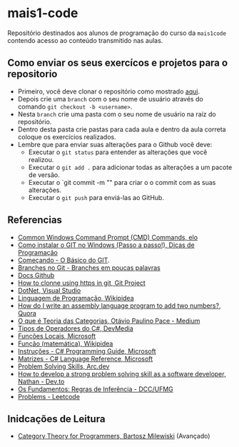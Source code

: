 # mais1-code

Repositório destinados aos alunos de programação do curso da `mais1code` contendo acesso ao conteúdo transmitido nas aulas.

## Como enviar os seus exercícos e projetos para o repositorio

- Primeiro, você deve clonar o repositório como mostrado [aqui](/aula-1/exercicios.md).
- Depois crie uma `branch` com o seu nome de usuário através do comando `git checkout -b <username>`.
- Nesta `branch` crie uma pasta com o seu nome de usuário na raíz do repositório.
- Dentro desta pasta crie pastas para cada aula e dentro da aula correta coloque os exercícios realizados.
- Lembre que para enviar suas alterações para o Github você deve:
    - Executar o `git status` para entender as alterações que você realizou.
    - Executar o `git add .` para adicionar todas as alterações a um pacote de versão.
    - Executar o `git commit -m "<mensagem>" para criar o o commit com as suas alterações.
    - Executar o `git push` para enviá-las ao GitHub.

## Referencias

- [Common Windows Command Prompt (CMD) Commands, elo](https://myelo.elotouch.com/support/s/article/Common-Windows-Command-Prompt-CMD-Commands)
- [Como instalar o GIT no Windows (Passo a passo!), Dicas de Programação](https://dicasdeprogramacao.com.br/como-instalar-o-git-no-windows/)
- [Começando - O Básico do GIT](https://git-scm.com/book/pt-br/v2/Come%C3%A7ando-O-B%C3%A1sico-do-Git).
- [Branches no Git - Branches em poucas palavras](https://git-scm.com/book/pt-br/v2/Branches-no-Git-Branches-em-poucas-palavras)
- [Docs Github](https://docs.github.com/pt/authentication/keeping-your-account-and-data-secure/managing-your-personal-access-tokens#como-criar-um-personal-access-token-classic)
- [How to clonne using https in git, Git Project](https://gitprotect.io/blog/how-to-clone-using-https-in-git/)
- [DotNet, Visual Studio](https://code.visualstudio.com/docs/languages/dotnet)
- [Linguagem de Programação, Wikipidea](https://pt.wikipedia.org/wiki/Linguagem_de_programa%C3%A7%C3%A3o)
- [How do I write an assembly language program to add two numbers?, Quora](https://www.quora.com/How-do-I-write-an-assembly-language-program-to-add-two-numbers)
- [O que é Teoria das Categorias, Otávio Paulino Pace - Medium](https://medium.com/@otaviopp8/o-que-%C3%A9-teoria-das-categorias-5e7ed0d64a94)
- [Tipos de Operadores do C#, DevMedia](https://www.devmedia.com.br/tipos-de-operadores-do-csharp/18873)
- [Funções Locais, Microsoft](https://learn.microsoft.com/pt-br/dotnet/csharp/programming-guide/classes-and-structs/local-functions)
- [Função (matemática), Wikipidea](https://pt.wikipedia.org/wiki/Fun%C3%A7%C3%A3o_(matem%C3%A1tica))
- [Instruções - C# Programming Guide, Microsoft](https://learn.microsoft.com/pt-br/dotnet/csharp/programming-guide/statements-expressions-operators/statements)
- [Matrizes - C# Language Reference, Microsoft](https://learn.microsoft.com/pt-br/dotnet/csharp/language-reference/builtin-types/arrays)
- [Problem Solving Skills, Arc.dev](https://arc.dev/talent-blog/problem-solving-skills/)
- [How to develop a strong problem solving skill as a software developer, Nathan - Dev.to](https://dev.to/nathan20/how-to-develop-strong-problem-solving-skills-as-a-software-developer-25nb)
- [Os Fundamentos: Regras de Inferência - DCC/UFMG](https://homepages.dcc.ufmg.br/~msalvim/courses/ilc/Aula1.3_RegrasInferencia[still].pdf)
- [Problems - Leetcode](https://leetcode.com/problems)

## Inidcações de Leitura
- [Category Theory for Programmers, Bartosz Milewiski](https://unglueit-files.s3.amazonaws.com/ebf/e90890f0a6ea420c9825657d6f3a851d.pdf) (Avançado)